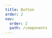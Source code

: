 ```yaml
---
title: Button
order: 2
nav:
  order: 2
  path: /components
---
```


<!-- ```tsx
const Button = () => {
  return <h1>Button</h1>;
};
export default Button;
``` -->

<code src="./demos/base.tsx"></code> <API></API>
